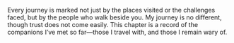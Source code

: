 Every journey is marked not just by the places visited or the challenges faced, but by the people who walk beside you. My journey is no different, though trust does not come easily. This chapter is a record of the companions I’ve met so far—those I travel with, and those I remain wary of.

